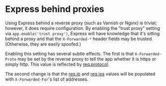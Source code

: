 # Express behind proxies

Using Express behind a reverse proxy (such as Varnish or Nginx)
is trivial; however, it does require configuration. By enabling the 
"trust proxy" setting via `app.enable('trust proxy')`, Express 
will have knowledge that it's sitting behind a proxy and that the 
`X-Forwarded-*` header fields may be trusted. (Otherwise, 
they are easily spoofed.)

Enabling this setting has several subtle effects. The first is
that `X-Forwarded-Proto` may be set by the reverse proxy to
tell the app whether it is https or simply http. This value is reflected
by [req.protocol](/api#req.protocol).

The second change is that the [req.ip](/api#req.ip) 
and [req.ips](/api#req.ips) values will be populated with
`X-Forwarded-For`'s list of addresses. 

